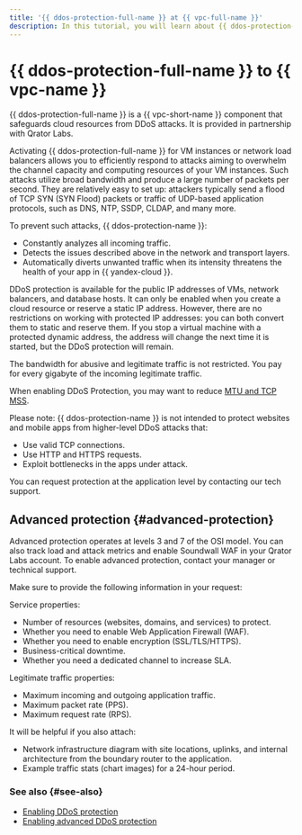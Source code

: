 ```yaml
---
title: '{{ ddos-protection-full-name }} at {{ vpc-full-name }}'
description: In this tutorial, you will learn about {{ ddos-protection-name }} and extended protection.
---
```


# {{ ddos-protection-full-name }} to {{ vpc-name }}


{{ ddos-protection-full-name }} is a {{ vpc-short-name }} component that safeguards cloud resources from DDoS attacks. It is provided in partnership with Qrator Labs.

Activating {{ ddos-protection-full-name }} for VM instances or network load balancers allows you to efficiently respond to attacks aiming to overwhelm the channel capacity and computing resources of your VM instances. Such attacks utilize broad bandwidth and produce a large number of packets per second. They are relatively easy to set up: attackers typically send a flood of TCP SYN (SYN Flood) packets or traffic of UDP-based application protocols, such as DNS, NTP, SSDP, CLDAP, and many more.

To prevent such attacks, {{ ddos-protection-name }}:
* Constantly analyzes all incoming traffic.
* Detects the issues described above in the network and transport layers.
* Automatically diverts unwanted traffic when its intensity threatens the health of your app in {{ yandex-cloud }}.

DDoS protection is available for the public IP addresses of VMs, network balancers, and database hosts. It can only be enabled when you create a cloud resource or reserve a static IP address. However, there are no restrictions on working with protected IP addresses: you can both convert them to static and reserve them. If you stop a virtual machine with a protected dynamic address, the address will change the next time it is started, but the DDoS protection will remain.

The bandwidth for abusive and legitimate traffic is not restricted. You pay for every gigabyte of the incoming legitimate traffic.

When enabling DDoS Protection, you may want to reduce [MTU and TCP MSS](../concepts/mtu-mss.md).

Please note: {{ ddos-protection-name }} is not intended to protect websites and mobile apps from higher-level DDoS attacks that:
* Use valid TCP connections.
* Use HTTP and HTTPS requests.
* Exploit bottlenecks in the apps under attack.

You can request protection at the application level by contacting our tech support.

## Advanced protection {#advanced-protection}

Advanced protection operates at levels 3 and 7 of the OSI model. You can also track load and attack metrics and enable Soundwall WAF in your Qrator Labs account. To enable advanced protection, contact your manager or technical support.

Make sure to provide the following information in your request:

Service properties:
* Number of resources (websites, domains, and services) to protect.
* Whether you need to enable Web Application Firewall (WAF).
* Whether you need to enable encryption (SSL/TLS/HTTPS).
* Business-critical downtime.
* Whether you need a dedicated channel to increase SLA.

Legitimate traffic properties:
* Maximum incoming and outgoing application traffic.
* Maximum packet rate (PPS).
* Maximum request rate (RPS).

It will be helpful if you also attach:
* Network infrastructure diagram with site locations, uplinks, and internal architecture from the boundary router to the application.
* Example traffic stats (chart images) for a 24-hour period.

### See also {#see-also}

* [Enabling DDoS protection](../operations/enable-ddos-protection.md)
* [Enabling advanced DDoS protection](/services/ddos-protection#contact-form)
